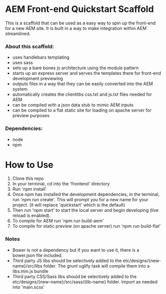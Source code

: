 # AEM Front-end Quickstart Scaffold
This is a scaffold that can be used as a easy way to spin up the front-end for a new AEM site. It is built in a way to make integration within AEM streamlined.

### About this scaffold:
* uses handlebars templating
* uses sass 
* sets up a bare bones js architecture using the module pattern 
* starts up an express server and serves the templates there for front-end development previewing
* outputs files in a way that they can be easily converted into the AEM system
* automatically creates the clientlibs css.txt and js.txt files needed for AEM
* can be compiled with a json data stub to mimic AEM inputs
* can be compiled to a flat static site for loading on apache server for preview purposes

### Dependencies:
* node
* npm

# How to Use
1. Clone this repo
2. In your terminal, cd into the 'frontend' directory
3. Run 'npm install'
4. Once npm has installed the development dependencies, in the terminal, run 'npm run create'. This will prompt you for a new name for your project. (it will replace 'quickstart' which is the default)
5. Then run 'npm start' to start the local server and begin developing (live reload is enabled).
6. To compile for AEM run 'npm run build-aem'
7. To compile for static preview (on apache server) run 'npm run build-flat'

### Notes
* Bower is not a dependency but if you want to use it, there is a bower.json file included. 
* Third party JS libs should be selectively added to the etc/designs/{new-name}/src/libs folder. The grunt uglify task will compile them into a libs.min.js bundle
* Third party CSS/Sass libs should be selectively added to the etc/designs/{new-name}/src/sass/{lib-name} folder. Import as needed into 'main.scss'
